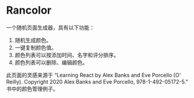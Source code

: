 # Rancolor

一个随机页面生成器，具有以下功能：

1. 随机生成颜色。
2. 一键复制颜色值。
3. 颜色列表可以按添加时间、名字和评分排序。
4. 颜色列表可以删除、编辑颜色。

此页面的灵感来源于 “Learning React by Alex Banks and Eve Porcello (O' Reilly). Copyright 2020 Alex Banks and Eve Porcello, 978-1-492-05172-5.” 书中的颜色管理例子。